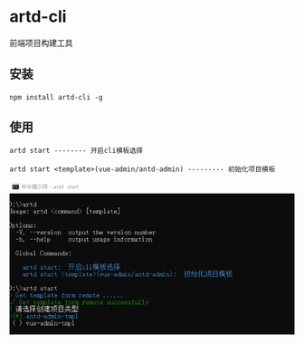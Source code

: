 # artd-cli

前端项目构建工具

## 安装

`npm install artd-cli -g`

## 使用

```
artd start -------- 开启cli模板选择

artd start <template>(vue-admin/antd-admin) --------- 初始化项目模板
```                                         
                    
![screenshot.png](./static/img/screenshot.png)